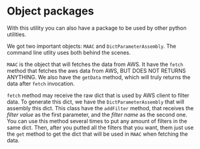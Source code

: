 # Object packages

With this utility you can also have a package to be used by other python utilities.

We got two important objects: `MAAC` and `DictParameterAssembly`. The command line utlity uses both behind the scenes.

`MAAC` is the object that will fetches the data from AWS. It have the `fetch` method that fetches the aws data from AWS, BUT DOES NOT RETURNS ANYTHING. We also have the `getData` method, which will truly returns the data after `fetch` invocation.

`fetch` method may receive the raw dict that is used by AWS client to filter data. To generate this dict, we have the `DictParameterAssembly` that will assembly this dict. This class have the `addFilter` method, that receives the *filter value* as the first parameter, and the *filter name* as the second one. You can use this method several times to put any amount of filters in the same dict. Then, after you putted all the filters that you want, them just use the `get` method to get the dict that will be used in `MAAC` when fetching the data.

